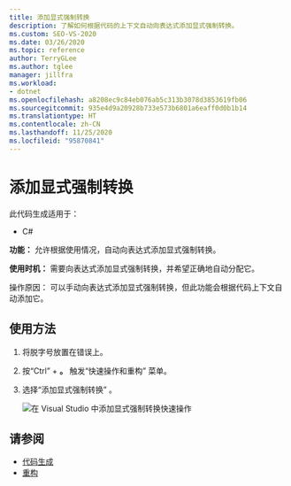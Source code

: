 ```yaml
---
title: 添加显式强制转换
description: 了解如何根据代码的上下文自动向表达式添加显式强制转换。
ms.custom: SEO-VS-2020
ms.date: 03/26/2020
ms.topic: reference
author: TerryGLee
ms.author: tglee
manager: jillfra
ms.workload:
- dotnet
ms.openlocfilehash: a8208ec9c84eb076ab5c313b3078d3853619fb06
ms.sourcegitcommit: 935e4d9a20928b733e573b6801a6eaff0d0b1b14
ms.translationtype: HT
ms.contentlocale: zh-CN
ms.lasthandoff: 11/25/2020
ms.locfileid: "95870841"
---
```

# <a name="add-explicit-cast"></a>添加显式强制转换

此代码生成适用于：

- C#

**功能：** 允许根据使用情况，自动向表达式添加显式强制转换。

**使用时机：** 需要向表达式添加显式强制转换，并希望正确地自动分配它。

操作原因：  可以手动向表达式添加显式强制转换，但此功能会根据代码上下文自动添加它。

## <a name="how-to-use-it"></a>使用方法

1. 将脱字号放置在错误上。
2. 按“Ctrl”  + **。** 触发“快速操作和重构”  菜单。
3. 选择“添加显式强制转换”  。

   ![在 Visual Studio 中添加显式强制转换快速操作](media/add-explicit-cast.png)

## <a name="see-also"></a>请参阅

- [代码生成](../code-generation-in-visual-studio.md)
- [重构](../refactoring-in-visual-studio.md)
